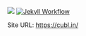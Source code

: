 [![](https://data.jsdelivr.com/v1/package/gh/cubarco/cubarco.github.io/badge?style=rounded)](https://www.jsdelivr.com/package/gh/cubarco/cubarco.github.io)
[![Jekyll Workflow](https://github.com/cubarco/cubarco.github.io/actions/workflows/jekyll.yml/badge.svg)](https://github.com/cubarco/cubarco.github.io/actions/workflows/jekyll.yml/)

Site URL: https://cubl.in/
